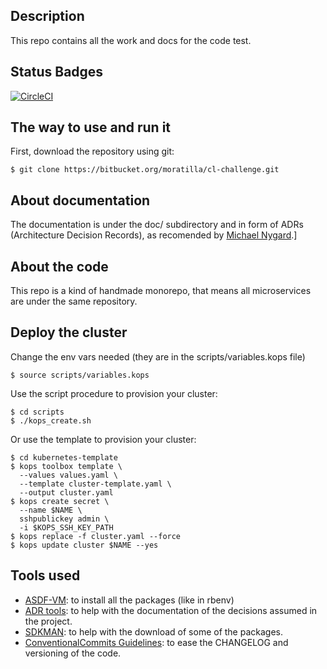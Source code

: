 ## Description

This repo contains all the work and docs for the code test.

## Status Badges

[![CircleCI](https://circleci.com/bb/moratilla/cl-challenge.svg?style=svg&circle-token=ae29e48d6587f59393ae60bc5b0b906d8368d253)](https://circleci.com/bb/moratilla/cl-challenge)


## The way to use and run it

First, download the repository using git:

```shell
$ git clone https://bitbucket.org/moratilla/cl-challenge.git
```

## About documentation

The documentation is under the doc/ subdirectory and in form of ADRs (Architecture Decision Records), as recomended by [Michael Nygard](http://thinkrelevance.com/blog/2011/11/15/documenting-architecture-decisions).]


## About the code

This repo is a kind of handmade monorepo, that means all microservices are under the same repository.

## Deploy the cluster

Change the env vars needed (they are in the scripts/variables.kops file)

    $ source scripts/variables.kops

Use the script procedure to provision your cluster:

    $ cd scripts
    $ ./kops_create.sh

Or use the template to provision your cluster:

    $ cd kubernetes-template
    $ kops toolbox template \
      --values values.yaml \
      --template cluster-template.yaml \
      --output cluster.yaml
    $ kops create secret \
      --name $NAME \
      sshpublickey admin \
      -i $KOPS_SSH_KEY_PATH
    $ kops replace -f cluster.yaml --force
    $ kops update cluster $NAME --yes
## Tools used

* [ASDF-VM](https://asdf-vm.com): to install all the packages (like in rbenv)
* [ADR tools](https://github.com/npryce/adr-tools/blob/master/INSTALL.md): to help with the documentation of the decisions assumed in the project.
* [SDKMAN](https://sdkman.io/): to help with the download of some of the packages.
* [ConventionalCommits Guidelines](https://www.conventionalcommits.org/en/v1.0.0/): to ease the CHANGELOG and versioning of the code.

